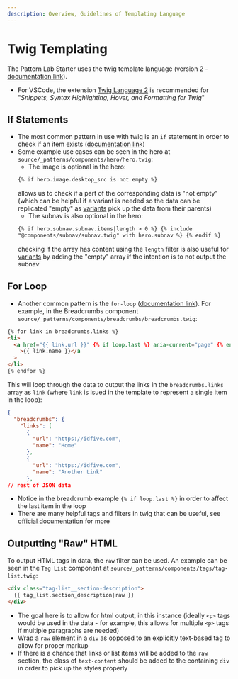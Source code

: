 ```yaml
---
description: Overview, Guidelines of Templating Language
---
```


# Twig Templating

The Pattern Lab Starter uses the twig template language (version 2 - [documentation link](https://twig.symfony.com/doc/2.x/)).

- For VSCode, the extension [Twig Language 2](https://marketplace.visualstudio.com/items?itemName=mblode.twig-language-2) is recommended for "_Snippets, Syntax Highlighting, Hover, and Formatting for Twig_"

## If Statements

- The most common pattern in use with twig is an `if` statement in order to check if an item exists ([documentation link](https://twig.symfony.com/doc/2.x/tags/if.html))
- Some example use cases can be seen in the hero at `source/_patterns/components/hero/hero.twig`:
  - The image is optional in the hero:
  ```html
  {% if hero.image.desktop_src is not empty %}
  ```
  allows us to check if a part of the corresponding data is "not empty" (which can be helpful if a variant is needed so the data can be replicated "empty" as [variants](/docs/front-end/pattern-lab#variants-page--component) pick up the data from their parents)
  - The subnav is also optional in the hero:
  ```html
  {% if hero.subnav.subnav.items|length > 0 %} {% include
  "@components/subnav/subnav.twig" with hero.subnav %} {% endif %}
  ```
  checking if the array has content using the `length` filter is also useful for [variants](/docs/front-end/pattern-lab#variants-page--component) by adding the "empty" array if the intention is to not output the subnav

## For Loop

- Another common pattern is the `for-loop` ([documentation link](https://twig.symfony.com/doc/2.x/tags/for.html)). For example, in the Breadcrumbs component `source/_patterns/components/breadcrumbs/breadcrumbs.twig`:

```html
{% for link in breadcrumbs.links %}
<li>
  <a href="{{ link.url }}" {% if loop.last %} aria-current="page" {% endif %}
    >{{ link.name }}</a
  >
</li>
{% endfor %}
```

This will loop through the data to output the links in the `breadcrumbs.links` array as `link` (where `link` is isued in the template to represent a single item in the loop):

```json
{
  "breadcrumbs": {
    "links": [
      {
        "url": "https://idfive.com",
        "name": "Home"
      },
      {
        "url": "https://idfive.com",
        "name": "Another Link"
      },
// rest of JSON data
```

- Notice in the breadcrumb example `{% if loop.last %}` in order to affect the last item in the loop
- There are many helpful tags and filters in twig that can be useful, see [official documentation](https://twig.symfony.com/doc/2.x/) for more

## Outputting "Raw" HTML

To output HTML tags in data, the `raw` filter can be used. An example can be seen in the `Tag List` component at `source/_patterns/components/tags/tag-list.twig`:

```html
<div class="tag-list__section-description">
  {{ tag_list.section_description|raw }}
</div>
```

- The goal here is to allow for html output, in this instance (ideally `<p>` tags would be used in the data - for example, this allows for multiple `<p>` tags if multiple paragraphs are needed)
- Wrap a `raw` element in a `div` as opposed to an explicitly text-based tag to allow for proper markup
- If there is a chance that links or list items will be added to the `raw` section, the class of `text-content` should be added to the containing `div` in order to pick up the styles properly
